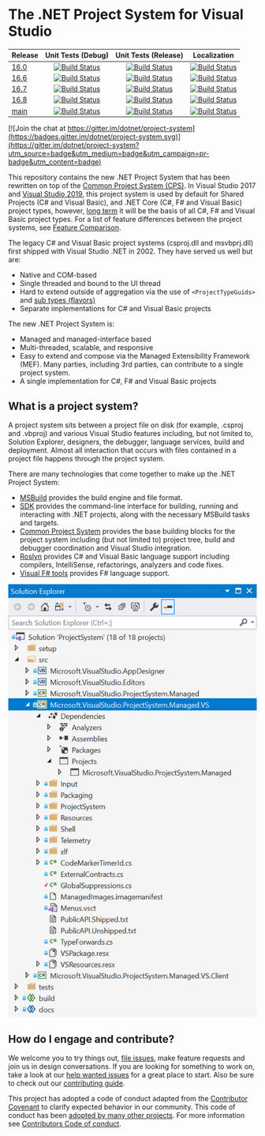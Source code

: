 # The .NET Project System for Visual Studio

|Release|Unit Tests (Debug)|Unit Tests (Release)|Localization|
|---|:--:|:--:|:--:|
|[16.0](https://github.com/dotnet/project-system/tree/dev16.0.x)|[![Build Status](https://dev.azure.com/dnceng/public/_apis/build/status/dotnet/project-system/unit-tests?branchName=dev16.0.x&jobName=Windows&configuration=Windows%20debug&label=dev16.0.x)](https://dev.azure.com/dnceng/public/_build/latest?definitionId=406&branchName=dev16.0.x)|[![Build Status](https://dev.azure.com/dnceng/public/_apis/build/status/dotnet/project-system/unit-tests?branchName=dev16.0.x&jobName=Windows&configuration=Windows%20Release&label=dev16.0.x)](https://dev.azure.com/dnceng/public/_build/latest?definitionId=406&branchName=dev16.0.x)|[![Build Status](https://dev.azure.com/dnceng/public/_apis/build/status/dotnet/project-system/unit-tests?branchName=dev16.0.x&jobName=Spanish&label=dev16.0.x)](https://dev.azure.com/dnceng/public/_build/latest?definitionId=406&branchName=dev16.0.x)|
|[16.6](https://github.com/dotnet/project-system/tree/dev16.6.x)|[![Build Status](https://dev.azure.com/dnceng/public/_apis/build/status/dotnet/project-system/unit-tests?branchName=dev16.6.x&jobName=Windows_Debug&%20debug&label=dev16.6.x)](https://dev.azure.com/dnceng/public/_build/latest?definitionId=406&branchName=dev16.6.x)|[![Build Status](https://dev.azure.com/dnceng/public/_apis/build/status/dotnet/project-system/unit-tests?branchName=dev16.6.x&jobName=Windows_Release&%20Release&label=dev16.6.x)](https://dev.azure.com/dnceng/public/_build/latest?definitionId=406&branchName=dev16.6.x)|[![Build Status](https://dev.azure.com/dnceng/public/_apis/build/status/dotnet/project-system/unit-tests?branchName=dev16.6.x&jobName=Spanish&label=dev16.6.x)](https://dev.azure.com/dnceng/public/_build/latest?definitionId=406&branchName=dev16.6.x)|
|[16.7](https://github.com/dotnet/project-system/tree/dev16.7.x)|[![Build Status](https://dev.azure.com/dnceng/public/_apis/build/status/dotnet/project-system/unit-tests?branchName=dev16.7.x&jobName=Windows_Debug&%20debug&label=dev16.7.x)](https://dev.azure.com/dnceng/public/_build/latest?definitionId=406&branchName=dev16.7.x)|[![Build Status](https://dev.azure.com/dnceng/public/_apis/build/status/dotnet/project-system/unit-tests?branchName=dev16.7.x&jobName=Windows_Release&%20Release&label=dev16.7.x)](https://dev.azure.com/dnceng/public/_build/latest?definitionId=406&branchName=dev16.7.x)|[![Build Status](https://dev.azure.com/dnceng/public/_apis/build/status/dotnet/project-system/unit-tests?branchName=dev16.7.x&jobName=Spanish&label=dev16.7.x)](https://dev.azure.com/dnceng/public/_build/latest?definitionId=406&branchName=dev16.7.x)|
|[16.8](https://github.com/dotnet/project-system/tree/dev16.8.x)|[![Build Status](https://dev.azure.com/dnceng/public/_apis/build/status/dotnet/project-system/unit-tests?branchName=dev16.8.x&jobName=Windows_Debug&%20debug&label=dev16.8.x)](https://dev.azure.com/dnceng/public/_build/latest?definitionId=406&branchName=dev16.8.x)|[![Build Status](https://dev.azure.com/dnceng/public/_apis/build/status/dotnet/project-system/unit-tests?branchName=dev16.8.x&jobName=Windows_Release&%20Release&label=dev16.8.x)](https://dev.azure.com/dnceng/public/_build/latest?definitionId=406&branchName=dev16.8.x)|[![Build Status](https://dev.azure.com/dnceng/public/_apis/build/status/dotnet/project-system/unit-tests?branchName=dev16.8.x&jobName=Spanish&label=dev16.8.x)](https://dev.azure.com/dnceng/public/_build/latest?definitionId=406&branchName=dev16.8.x)|
|[main](https://github.com/dotnet/project-system/tree/main)|[![Build Status](https://dev.azure.com/dnceng/public/_apis/build/status/dotnet/project-system/unit-tests?branchName=main&jobName=Windows_Debug&%20debug&label=main)](https://dev.azure.com/dnceng/public/_build/latest?definitionId=406&branchName=main)|[![Build Status](https://dev.azure.com/dnceng/public/_apis/build/status/dotnet/project-system/unit-tests?branchName=main&jobName=Windows_Release&%20Release&label=main)](https://dev.azure.com/dnceng/public/_build/latest?definitionId=406&branchName=main)|[![Build Status](https://dev.azure.com/dnceng/public/_apis/build/status/dotnet/project-system/unit-tests?branchName=main&jobName=Spanish&label=main)](https://dev.azure.com/dnceng/public/_build/latest?definitionId=406&branchName=main)|

[![Join the chat at https://gitter.im/dotnet/project-system](https://badges.gitter.im/dotnet/project-system.svg)](https://gitter.im/dotnet/project-system?utm_source=badge&utm_medium=badge&utm_campaign=pr-badge&utm_content=badge)

This repository contains the new .NET Project System that has been rewritten on top of the [Common Project System (CPS)](https://github.com/microsoft/vsprojectsystem). In Visual Studio 2017 and [Visual Studio 2019](https://www.visualstudio.com/vs/), this project system is used by default for Shared Projects (C# and Visual Basic), and .NET Core (C#, F# and Visual Basic) project types, however, [long term](docs/repo/roadmap.md) it will be the basis of all C#, F# and Visual Basic project types. For a list of feature differences between the project systems, see [Feature Comparison](docs/feature-comparison.md).

The legacy C# and Visual Basic project systems (csproj.dll and msvbprj.dll) first shipped with Visual Studio .NET in 2002. They have served us well but are:

- Native and COM-based
- Single threaded and bound to the UI thread
- Hard to extend outside of aggregation via the use of `<ProjectTypeGuids>` and [sub types (flavors)](https://docs.microsoft.com/en-us/visualstudio/extensibility/internals/project-types)
- Separate implementations for C# and Visual Basic projects

The new .NET Project System is:

- Managed and managed-interface based
- Multi-threaded, scalable, and responsive
- Easy to extend and compose via the Managed Extensibility Framework (MEF). Many parties, including 3rd parties, can contribute to a single project system.
- A single implementation for C#, F# and Visual Basic projects

## What is a project system?
A project system sits between a project file on disk (for example, .csproj and .vbproj) and various Visual Studio features including, but not limited to, Solution Explorer, designers, the debugger, language services, build and deployment. Almost all interaction that occurs with files contained in a project file happens through the project system.

There are many technologies that come together to make up the .NET Project System:

- [MSBuild](https://github.com/microsoft/msbuild) provides the build engine and file format.
- [SDK](https://github.com/dotnet/sdk) provides the command-line interface for building, running and interacting with .NET projects, along with the necessary MSBuild tasks and targets.
- [Common Project System](https://github.com/microsoft/vsprojectsystem) provides the base building blocks for the project system including (but not limited to) project tree, build and debugger coordination and Visual Studio integration.
- [Roslyn](https://github.com/dotnet/roslyn) provides C# and Visual Basic language support including compilers, IntelliSense, refactorings, analyzers and code fixes.
- [Visual F# tools](https://github.com/Microsoft/visualfsharp) provides F# language support.

![image](docs/repo/images/solution-explorer.png)

## How do I engage and contribute?
We welcome you to try things out, [file issues](https://github.com/dotnet/project-system/issues), make feature requests and join us in design conversations. If you are looking for something to work on, take a look at our [help wanted issues](https://github.com/dotnet/project-system/issues?q=is%3Aopen+is%3Aissue+label%3A%22Help+Wanted%22) for a great place to start. Also be sure to check out our [contributing guide](CONTRIBUTING.md).

This project has adopted a code of conduct adapted from the [Contributor Covenant](http://contributor-covenant.org/) to clarify expected behavior in our community. This code of conduct has been [adopted by many other projects](http://contributor-covenant.org/adopters/). For more information see [Contributors Code of conduct](https://github.com/dotnet/home/blob/master/guidance/be-nice.md). 
